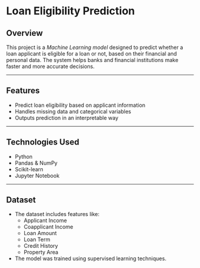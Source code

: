 # Loan Eligibility Prediction

## Overview
This project is a *Machine Learning model* designed to predict whether a loan applicant is eligible for a loan or not, based on their financial and personal data. The system helps banks and financial institutions make faster and more accurate decisions.

---

## Features
- Predict loan eligibility based on applicant information
- Handles missing data and categorical variables
- Outputs prediction in an interpretable way

---

## Technologies Used
- Python
- Pandas & NumPy
- Scikit-learn
- Jupyter Notebook

---

## Dataset
- The dataset includes features like:
  - Applicant Income
  - Coapplicant Income
  - Loan Amount
  - Loan Term
  - Credit History
  - Property Area
- The model was trained using supervised learning techniques.

